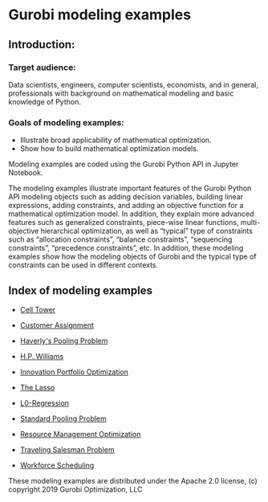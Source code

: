 # Gurobi modeling examples

## Introduction: 

### Target audience:
Data scientists, engineers, computer scientists, economists, and in general, professionals with background on mathematical modeling and basic knowledge of Python.

### Goals of modeling examples:
+ Illustrate  broad applicability of mathematical optimization.
+ Show how to build mathematical optimization models.

Modeling examples are coded using the Gurobi Python API in Jupyter Notebook.

The modeling examples illustrate important features of the Gurobi Python API modeling objects such as adding decision 
variables, building linear expressions, adding constraints, and adding an objective function for a mathematical optimization 
model. In addition, they explain more advanced features such as generalized constraints, piece-wise linear functions, 
multi-objective hierarchical optimization, as well as “typical” type of constraints such as “allocation constraints”, 
“balance constraints”, “sequencing constraints”, “precedence constraints”, etc. In addition, these modeling examples 
show how the modeling objects of Gurobi and the typical type of constraints can be used in different contexts.

## Index of modeling examples

- [Cell Tower](https://github.com/Gurobi/modeling-examples/tree/master/cell_tower_coverage)

- [Customer Assignment](https://github.com/Gurobi/modeling-examples/tree/master/customer_assignment)
- [Haverly's Pooling Problem](https://github.com/Gurobi/modeling-examples/tree/master/haverly)
- [H.P. Williams](https://github.com/Gurobi/modeling-examples/tree/master/hp_williams)
- [Innovation Portfolio Optimization](https://github.com/Gurobi/modeling-examples/tree/master/innovation_portfolio_optimization)
- [The Lasso](https://github.com/Gurobi/modeling-examples/tree/master/lasso)
- [L0-Regression](https://github.com/Gurobi/modeling-examples/tree/master/linear_regression)
- [Standard Pooling Problem](https://github.com/Gurobi/modeling-examples/tree/master/pooling)
- [Resource Management Optimization](https://github.com/Gurobi/modeling-examples/tree/master/rmo_fte_budget)
- [Traveling Salesman Problem](https://github.com/Gurobi/modeling-examples/tree/master/traveling_salesman)
- [Workforce Scheduling](https://github.com/Gurobi/modeling-examples/tree/master/workforce)


These modeling examples are distributed under the Apache 2.0 license, (c) copyright 2019 Gurobi Optimization, LLC
